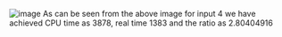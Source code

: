 ![image](https://user-images.githubusercontent.com/65271041/192124900-6f4846a7-a7b0-4393-9bb1-fe04b81a701c.png)
As can be seen from the above image for input 4 we have achieved CPU time as 3878, real time 1383 and the ratio as 2.80404916
